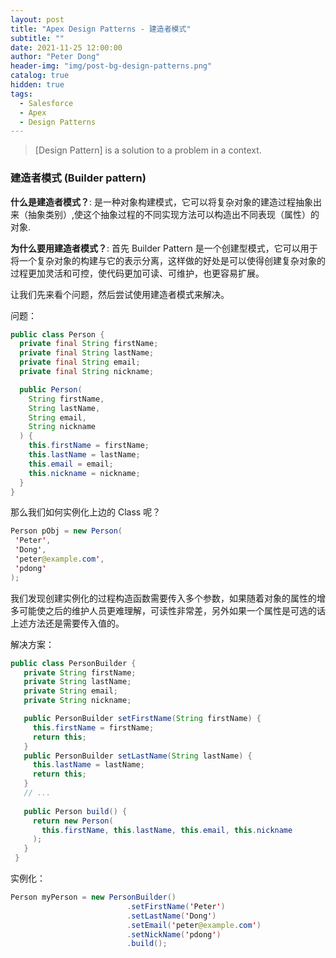 ```yaml
---
layout: post
title: "Apex Design Patterns - 建造者模式"
subtitle: ""
date: 2021-11-25 12:00:00
author: "Peter Dong"
header-img: "img/post-bg-design-patterns.png"
catalog: true
hidden: true
tags:
  - Salesforce
  - Apex
  - Design Patterns
---
```


> [Design Pattern] is a solution to a problem in a context.

### 建造者模式 (Builder pattern)

**什么是建造者模式？**: 是一种对象构建模式，它可以将复杂对象的建造过程抽象出来（抽象类别）,使这个抽象过程的不同实现方法可以构造出不同表现（属性）的对象.

**为什么要用建造者模式？**: 首先 Builder Pattern 是一个创建型模式，它可以用于将一个复杂对象的构建与它的表示分离，这样做的好处是可以使得创建复杂对象的过程更加灵活和可控，使代码更加可读、可维护，也更容易扩展。

让我们先来看个问题，然后尝试使用建造者模式来解决。

问题：

```java
public class Person {
  private final String firstName;
  private final String lastName;
  private final String email;
  private final String nickname;

  public Person(
    String firstName,
    String lastName,
    String email,
    String nickname
  ) {
    this.firstName = firstName;
    this.lastName = lastName;
    this.email = email;
    this.nickname = nickname;
  }
}
```

那么我们如何实例化上边的 Class 呢？

```java
Person pObj = new Person(
 'Peter',
 'Dong',
 'peter@example.com',
 'pdong'
);
```

我们发现创建实例化的过程构造函数需要传入多个参数，如果随着对象的属性的增多可能使之后的维护人员更难理解，可读性非常差，另外如果一个属性是可选的话上述方法还是需要传入值的。

解决方案：

```java
public class PersonBuilder {
   private String firstName; 
   private String lastName;
   private String email;
   private String nickname; 

   public PersonBuilder setFirstName(String firstName) {
     this.firstName = firstName;
     return this;
   }
   public PersonBuilder setLastName(String lastName) {
     this.lastName = lastName;
     return this;
   }
   // ...
   
   public Person build() {
     return new Person(
       this.firstName, this.lastName, this.email, this.nickname
     );
   }
 }
```

实例化：

```java
Person myPerson = new PersonBuilder()
                          .setFirstName('Peter')
                          .setLastName('Dong')
                          .setEmail('peter@example.com')
                          .setNickName('pdong')
                          .build();
```
